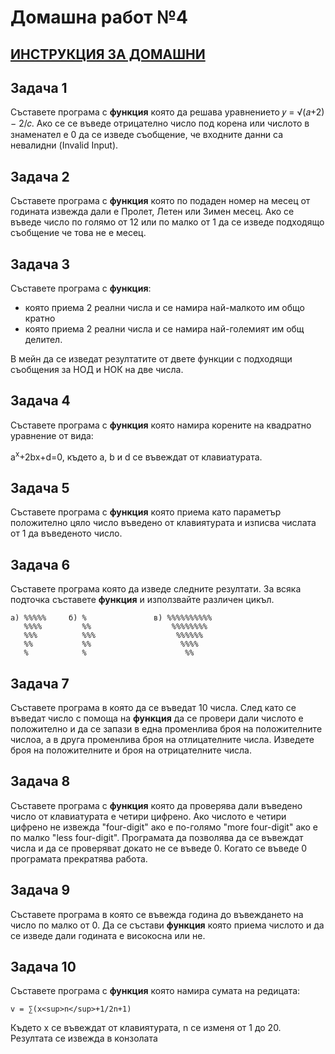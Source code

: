 # Домашна работ №4

## [ИНСТРУКЦИЯ ЗА ДОМАШНИ](README.md)

## Задача 1

Съставете програма с <b>функция</b> която да решава уравнението 𝑦 = √(𝑎+2) − 2/𝑐. Ако се се въведе отрицателно число под корена или числото в знаменател е 0 да се изведе съобщение, че входните данни са невалидни (Invalid Input). 

## Задача 2

Съставете програма с <b>функция</b> която по подаден номер на месец от годината извежда дали е Пролет, Летен или Зимен месец. Ако се въведе число по голямо от 12 или по малко от 1 да се изведе подходящо съобщение че това не е месец. 

## Задача 3

Съставете програма с <b>функция</b>:

- която приема 2 реални числа и се намира най-малкото им общо кратно
- която приема 2 реални числа и се намира най-големият им общ делител. 

В мейн да се изведат резултатите от двете функции с подходящи съобщения за НОД и НОК на две числа.

## Задача 4

Съставете програма с <b>функция</b> която намира корените на квадратно уравнение от вида: 

a<sup>x</sup>+2bx+d=0, където a, b и d се въвеждат от клавиатурата.

## Задача 5

Съставете програма с <b>функция</b> която приема като параметър положително цяло число въведено от клавиятурата и изписва числата от 1 да въведеното число.

## Задача 6

Съставете програма която да изведе следните резултати. За всяка подточка съставете <b>функция</b> и използвайте различен цикъл. 

```
а) %%%%%     б) %               в) %%%%%%%%%% 
   %%%%         %%                  %%%%%%%% 
   %%%          %%%                  %%%%%% 
   %%           %%                    %%%% 
   %            %                      %% 
```     
     
## Задача 7

Съставете програма в която да се въведат 10 числа. След като се въведат число с помоща на <b>функция</b> да се провери дали числото е положително и да се запази в една променлива броя на положителните числоа, а в друга променлива броя на отлицателните числа. Изведете броя на положителните и броя на отрицателните числа. 

## Задача 8

Съставете програма с <b>функция</b> която да проверява дали въведено число от клавиатурата е четири цифрено. Ако числото е четири цифрено не извежда "four-digit" ако е по-голямо "more four-digit" ако е по малко "less four-digit". Програмата да позволява да се въвеждат числа и да се проверяват докато не се въведе 0. Когато се въведе 0 програмата прекратява работа. 

## Задача 9

Съставете програма в която се въвежда година до въвеждането на число по малко от 0. Да се състави <b>функция</b> която приема числото и да се изведе дали годината е високосна или не. 

## Задача 10

Съставете програма с <b>функция</b> която намира сумата на редицата: 
```
v = ∑(x<sup>n</sup>+1/2n+1)
```
Където x се въвеждат от клавиятурата, n се изменя от 1 до 20. Резултата се извежда в конзолата
